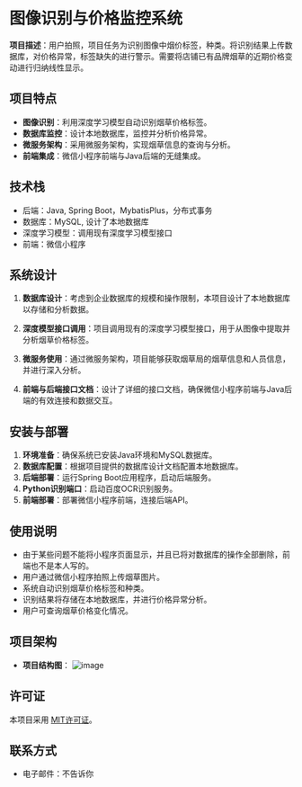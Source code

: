 # 图像识别与价格监控系统

**项目描述**：用户拍照，项目任务为识别图像中烟价标签，种类。将识别结果上传数据库，对价格异常，标签缺失的进行警示。需要将店铺已有品牌烟草的近期价格变动进行归纳线性显示。

## 项目特点

- **图像识别**：利用深度学习模型自动识别烟草价格标签。
- **数据库监控**：设计本地数据库，监控并分析价格异常。
- **微服务架构**：采用微服务架构，实现烟草信息的查询与分析。
- **前端集成**：微信小程序前端与Java后端的无缝集成。

## 技术栈

- 后端：Java, Spring Boot，MybatisPlus，分布式事务
- 数据库：MySQL, 设计了本地数据库
- 深度学习模型：调用现有深度学习模型接口
- 前端：微信小程序

## 系统设计

1. **数据库设计**：考虑到企业数据库的规模和操作限制，本项目设计了本地数据库以存储和分析数据。

2. **深度模型接口调用**：项目调用现有的深度学习模型接口，用于从图像中提取并分析烟草价格标签。

3. **微服务使用**：通过微服务架构，项目能够获取烟草局的烟草信息和人员信息，并进行深入分析。

4. **前端与后端接口文档**：设计了详细的接口文档，确保微信小程序前端与Java后端的有效连接和数据交互。

## 安装与部署

1. **环境准备**：确保系统已安装Java环境和MySQL数据库。
2. **数据库配置**：根据项目提供的数据库设计文档配置本地数据库。
3. **后端部署**：运行Spring Boot应用程序，启动后端服务。
4. **Python识别端口**：启动百度OCR识别服务。
5. **前端部署**：部署微信小程序前端，连接后端API。

## 使用说明
- 由于某些问题不能将小程序页面显示，并且已将对数据库的操作全部删除，前端也不是本人写的。
- 用户通过微信小程序拍照上传烟草图片。
- 系统自动识别烟草价格标签和种类。
- 识别结果将存储在本地数据库，并进行价格异常分析。
- 用户可查询烟草价格变化情况。

## 项目架构
- **项目结构图**：
![image](https://github.com/SunLi2/YanCao/blob/master/structure.png)

## 许可证

本项目采用 [MIT许可证](LICENSE)。

## 联系方式

- 电子邮件：不告诉你
